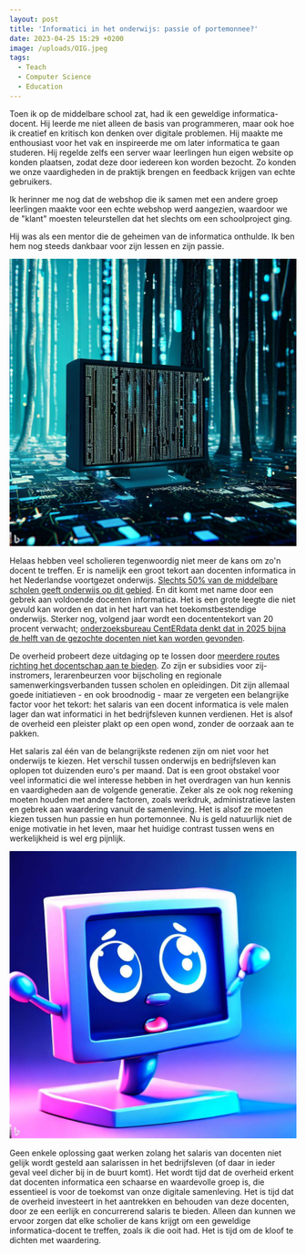```yaml
---
layout: post
title: 'Informatici in het onderwijs: passie of portemonnee?'
date: 2023-04-25 15:29 +0200
image: /uploads/OIG.jpeg
tags:
  - Teach
  - Computer Science
  - Education
---
```


Toen ik op de middelbare school zat, had ik een geweldige informatica-docent. Hij leerde me niet alleen de basis van programmeren, maar ook hoe ik creatief en kritisch kon denken over digitale problemen. Hij maakte me enthousiast voor het vak en inspireerde me om later informatica te gaan studeren. Hij regelde zelfs een server waar leerlingen hun eigen website op konden plaatsen, zodat deze door iedereen kon worden bezocht. Zo konden we onze vaardigheden in de praktijk brengen en feedback krijgen van echte gebruikers.

Ik herinner me nog dat de webshop die ik samen met een andere groep leerlingen maakte voor een echte webshop werd aangezien, waardoor we de "klant" moesten teleurstellen dat het slechts om een schoolproject ging.

Hij was als een mentor die de geheimen van de informatica onthulde. Ik ben hem nog steeds dankbaar voor zijn lessen en zijn passie.

![Een verloren computer in een digitaal bos](/uploads/OIG.7h5i_0nYtm4Sc.jpeg)

Helaas hebben veel scholieren tegenwoordig niet meer de kans om zo'n docent te treffen. Er is namelijk een groot tekort aan docenten informatica in het Nederlandse voortgezet onderwijs. [Slechts 50% van de middelbare scholen geeft onderwijs op dit gebied](https://www.universiteitleiden.nl/nieuws/2022/06/tekort-aan-docenten-informatica.-kinderen-leren-te-weinig-digitale-vaardigheden). En dit komt met name door een gebrek aan voldoende docenten informatica. Het is een grote leegte die niet gevuld kan worden en dat in het hart van het toekomstbestendige onderwijs. Sterker nog, volgend jaar wordt een docententekort van 20 procent verwacht; [onderzoeksbureau CentERdata denkt dat in 2025 bijna de helft van de gezochte docenten niet kan worden gevonden](https://nos.nl/artikel/2155764-steeds-minder-informatica-les-op-school-tekort-aan-ict-ers-groeit).

De overheid probeert deze uitdaging op te lossen door [meerdere routes richting het docentschap aan te bieden](https://www.vo-raad.nl/onderwerpen/lerarentekort/praktijk-ondersteuning). Zo zijn er subsidies voor zij-instromers, lerarenbeurzen voor bijscholing en regionale samenwerkingsverbanden tussen scholen en opleidingen. Dit zijn allemaal goede initiatieven - en ook broodnodig - maar ze vergeten een belangrijke factor voor het tekort: het salaris van een docent informatica is vele malen lager dan wat informatici in het bedrijfsleven kunnen verdienen. Het is alsof de overheid een pleister plakt op een open wond, zonder de oorzaak aan te pakken.

Het salaris zal één van de belangrijkste redenen zijn om niet voor het onderwijs te kiezen. Het verschil tussen onderwijs en bedrijfsleven kan oplopen tot duizenden euro's per maand. Dat is een groot obstakel voor veel informatici die wel interesse hebben in het overdragen van hun kennis en vaardigheden aan de volgende generatie. Zeker als ze ook nog rekening moeten houden met andere factoren, zoals werkdruk, administratieve lasten en gebrek aan waardering vanuit de samenleving. Het is alsof ze moeten kiezen tussen hun passie en hun portemonnee. Nu is geld natuurlijk niet de enige motivatie in het leven, maar het huidige contrast tussen wens en werkelijkheid is wel erg pijnlijk.

![Een hoopvolle computer](/uploads/OIG.jpeg)

Geen enkele oplossing gaat werken zolang het salaris van docenten niet gelijk wordt gesteld aan salarissen in het bedrijfsleven (of daar in ieder geval veel dicher bij in de buurt komt). Het wordt tijd dat de overheid erkent dat docenten informatica een schaarse en waardevolle groep is, die essentieel is voor de toekomst van onze digitale samenleving. Het is tijd dat de overheid investeert in het aantrekken en behouden van deze docenten, door ze een eerlijk en concurrerend salaris te bieden. Alleen dan kunnen we ervoor zorgen dat elke scholier de kans krijgt om een geweldige informatica-docent te treffen, zoals ik die ooit had. Het is tijd om de kloof te dichten met waardering.